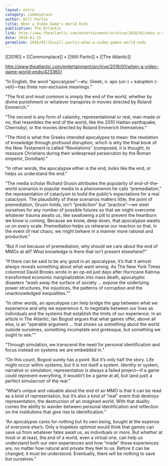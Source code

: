 ```yaml
---
layout: entry
category: commonplace
author: Will Partin
title: When a Video Game's World Ends
publication: The Atlantic
link: http://www.theatlantic.com/entertainment/archive/2016/01/when-a-video-game-world-ends/423360/
date: 2016-01-15
permalink: 2016/01/15/will-partin-when-a-video-games-world-ends
---
```


[[2016]] • [[Commonplace]] • [[Will Partin]] • [[The Atlantic]]

http://www.theatlantic.com/entertainment/archive/2016/01/when-a-video-game-world-ends/423360/

“In English, the word “apocalypse”—ety. Greek, n. apo (un-) + kaluptein (-veil)—has three non-exclusive meanings.”

“The first and most common is simply the end of the world, whether by divine punishment or whatever transpires in movies directed by Roland Emmerich.”

“The second is any form of calamity, representational or real, man-made or no, that resembles the end of the world, like the 2010 Haitian earthquake, Chernobyl, or the movies directed by Roland Emmerich themselves.”

“The third is what the Greeks intended apocalypse to mean: the revelation of knowledge through profound disruption, which is why the final book of the New Testament is called “Revelations” (composed, it is thought, to reassure Christians during their widespread persecution by the Roman emperor, Domitian).”

“In other words, the apocalypse either is the end, looks like the end, or helps us understand the end.”

“The media scholar Richard Grusin attributes the popularity of end-of-the-world scenarios in popular media to a phenomenon he calls “premediation,” the representation of cataclysm to build the public’s expectations for a real cataclysm. The plausibility of these scenarios matters little; the point of premediation, Grusin holds, isn’t “prediction” but “practice”—we steel ourselves for any number of possible futures so that we might overcome whatever trauma awaits us, like swallowing a pill to prevent the heartburn we know is coming. Because we know, deep down, that apocalypse awaits us on every scale. Premediation helps us rehearse our reaction so that, in the event of real chaos, we might behave in a manner more rational and productive.”

“But if not because of premediation, why should we care about the end of MMOs at all? What knowledge is there that isn’t present elsewhere?”

“If there can be said to be any good in an apocalypse, it’s that it almost always reveals something about what went wrong. As The New York Times columnist David Brooks wrote in an op-ed just days after Hurricane Katrina transformed economic marginalization into mass death, apocalyptic disasters “wash away the surface of society … expose the underlying power structures, the injustices, the patterns of corruption and the unacknowledged inequalities.””

“In other words, an apocalypse can help bridge the gap between what we experience and why we experience it, to negotiate between our lives as individuals and the systems that establish the limits of our experience. In an article in The Atlantic, Ian Bogost argues that what games offer, above all else, is an “operable argument … that shows us something about the world outside ourselves, something incomplete and grotesque, but something we ought to see.””

“Through simulation, we transcend the need for personal identification and focus instead on systems we are embedded in.”

“On this count, Bogost surely has a point. But it’s only half the story. Life might occur within systems, but it is not itself a system. Identity or system, narrative or simulation, representation is always a failed project—if a game could represent everything, it wouldn’t be a game at all, but (and just) a perfect simulacrum of the real.”

“What’s unique and valuable about the end of an MMO is that it can be read as a kind of representation, but it’s also a kind of “real” event that destroys representation, the destruction of an imagined world. With that duality comes the ability to wander between personal identification and reflection on the institutions that give rise to identification.”

“An apocalypse cares for nothing but its own being, bought at the expense of everyone else’s. Only a hopeless optimist would think that games can save us from whatever fates await us, as individuals or more. But whether at most or at least, the end of a world, even a virtual one, can help us understand both our own experiences and how “made” those experiences are, no matter how natural and private they feel to us. Before it can be changed, it must be understood. Eventually, there will be nothing to save but ourselves.”


